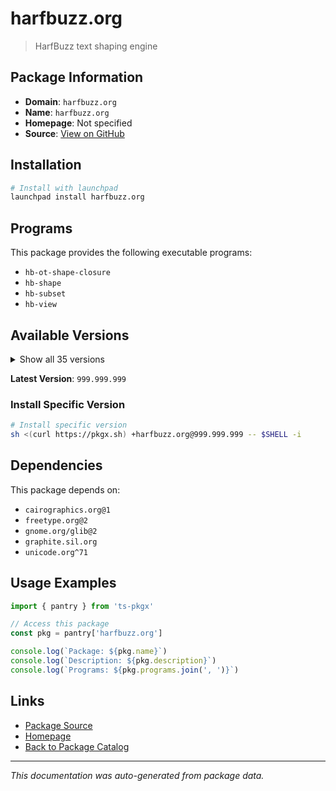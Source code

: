 # harfbuzz.org

> HarfBuzz text shaping engine

## Package Information

- **Domain**: `harfbuzz.org`
- **Name**: `harfbuzz.org`
- **Homepage**: Not specified
- **Source**: [View on GitHub](https://github.com/pkgxdev/pantry/tree/main/projects/harfbuzz.org/package.yml)

## Installation

```bash
# Install with launchpad
launchpad install harfbuzz.org
```

## Programs

This package provides the following executable programs:

- `hb-ot-shape-closure`
- `hb-shape`
- `hb-subset`
- `hb-view`

## Available Versions

<details>
<summary>Show all 35 versions</summary>

- `999.999.999`, `11.4.2`, `11.4.1`, `11.3.3`, `11.3.2`
- `11.3.1`, `11.3.0`, `11.2.1`, `11.2.0`, `11.1.0`
- `11.0.1`, `11.0.0`, `10.4.0`, `10.3.0`, `10.2.0`
- `10.1.0`, `10.0.1`, `10.0.0`, `9.0.0`, `8.5.0`
- `8.4.0`, `8.3.0`, `8.2.2`, `8.2.1`, `8.2.0`
- `8.1.1`, `8.1.0`, `8.0.1`, `8.0.0`, `7.3.0`
- `7.2.0`, `7.1.0`, `7.0.1`, `7.0.0`, `5.3.1`

</details>

**Latest Version**: `999.999.999`

### Install Specific Version

```bash
# Install specific version
sh <(curl https://pkgx.sh) +harfbuzz.org@999.999.999 -- $SHELL -i
```

## Dependencies

This package depends on:

- `cairographics.org@1`
- `freetype.org@2`
- `gnome.org/glib@2`
- `graphite.sil.org`
- `unicode.org^71`

## Usage Examples

```typescript
import { pantry } from 'ts-pkgx'

// Access this package
const pkg = pantry['harfbuzz.org']

console.log(`Package: ${pkg.name}`)
console.log(`Description: ${pkg.description}`)
console.log(`Programs: ${pkg.programs.join(', ')}`)
```

## Links

- [Package Source](https://github.com/pkgxdev/pantry/tree/main/projects/harfbuzz.org/package.yml)
- [Homepage](#)
- [Back to Package Catalog](../../package-catalog.md)

---

*This documentation was auto-generated from package data.*

